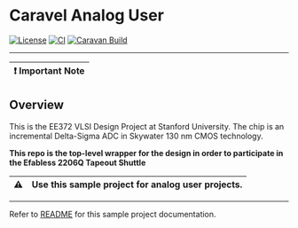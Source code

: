 # Caravel Analog User

[![License](https://img.shields.io/badge/License-Apache%202.0-blue.svg)](https://opensource.org/licenses/Apache-2.0) [![CI](https://github.com/efabless/caravel_user_project_analog/actions/workflows/user_project_ci.yml/badge.svg)](https://github.com/efabless/caravel_user_project_analog/actions/workflows/user_project_ci.yml) [![Caravan Build](https://github.com/efabless/caravel_user_project_analog/actions/workflows/caravan_build.yml/badge.svg)](https://github.com/efabless/caravel_user_project_analog/actions/workflows/caravan_build.yml)

---

| :exclamation: Important Note            |
|-----------------------------------------|

## Overview 

This is the EE372 VLSI Design Project at Stanford University. The chip is an incremental Delta-Sigma ADC in Skywater 130 nm CMOS technology.

__This repo is the top-level wrapper for the design in order to participate in the Efabless 2206Q Tapeout Shuttle__



:warning: | Use this sample project for analog user projects. 
:---: | :---

---

Refer to [README](docs/source/index.rst) for this sample project documentation. 
